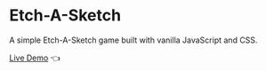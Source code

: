 # Etch-A-Sketch

A simple Etch-A-Sketch game built with vanilla JavaScript and CSS.

[Live Demo](https://kristina-sparrow.github.io/sketch/) :point_left:
